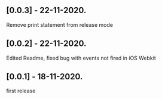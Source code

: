 ## [0.0.3] - 22-11-2020.
Remove print statement from release mode
## [0.0.2] - 22-11-2020.
Edited Readme, fixed bug with events not fired in iOS Webkit
## [0.0.1] - 18-11-2020.
first release
